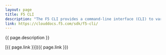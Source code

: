 ```yaml
---
layout: page
title: F5 CLI
description: "The F5 CLI provides a command-line interface (CLI) to various F5 products and services. It focuses primarily on facilitating the consumption of our most popular APIs and services, currently including BIG-IP (via Automation Tool Chain) and F5 Cloud Services."
link: https://clouddocs.f5.com/sdk/f5-cli/
---
```

{{ page.description }}

[{{ page.link }}]({{ page.link }})